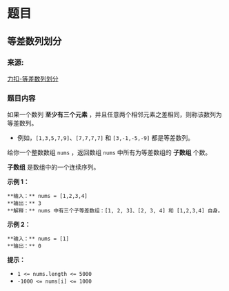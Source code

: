 # 题目

## 等差数列划分

### 来源:

[力扣-等差数列划分](https://leetcode.cn/problems/arithmetic-slices/)

### 题目内容

如果一个数列 **至少有三个元素** ，并且任意两个相邻元素之差相同，则称该数列为等差数列。

  * 例如，`[1,3,5,7,9]`、`[7,7,7,7]` 和 `[3,-1,-5,-9]` 都是等差数列。

给你一个整数数组 `nums` ，返回数组 `nums` 中所有为等差数组的 **子数组** 个数。

**子数组** 是数组中的一个连续序列。

**示例 1：**

    
    
    **输入：** nums = [1,2,3,4]
    **输出：** 3
    **解释：** nums 中有三个子等差数组：[1, 2, 3]、[2, 3, 4] 和 [1,2,3,4] 自身。
    

**示例 2：**

    
    
    **输入：** nums = [1]
    **输出：** 0
    

**提示：**

  * `1 <= nums.length <= 5000`
  * `-1000 <= nums[i] <= 1000`

